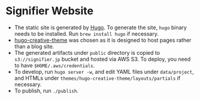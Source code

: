 # Signifier Website

* The static site is generated by [Hugo](https://gohugo.io/). To generate the site, `hugo` binary needs to be installed. Run `brew install hugo` if necessary. 
* [hugo-creative-theme](http://themes.gohugo.io/creative/) was chosen as it is designed to host pages rather than a blog site. 
* The generated artifacts under `public` directory is copied to `s3://signifier.jp` bucket and hosted via AWS S3. To deploy, you need to have `$HOME/.aws/credentials`. 
* To develop, run `hugo server -w`, and edit YAML files under `data/project`, and HTMLs under `themes/hugo-creative-theme/layouts/partials` if necessary.
* To publish, run `./publish`. 
